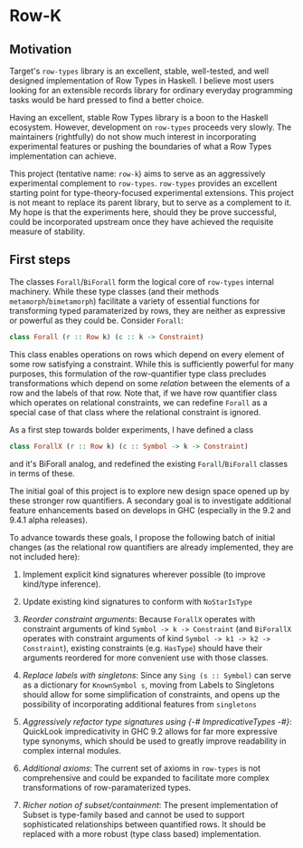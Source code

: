 # Row-K 

## Motivation 

Target's `row-types` library is an excellent, stable, well-tested, and well designed implementation of Row Types in Haskell. I believe most users looking for an extensible records library for ordinary everyday programming tasks would be hard pressed to find a better choice.

Having an excellent, stable Row Types library is a boon to the Haskell ecosystem. However, development on `row-types` proceeds very slowly. The maintainers (rightfully) do not show much interest in incorporating experimental features or pushing the boundaries of what a Row Types implementation can achieve. 

This project (tentative name: `row-k`) aims to serve as an aggressively experimental complement to `row-types`. `row-types` provides an excellent starting point for type-theory-focused experimental extensions. This project is not meant to replace its parent library, but to serve as a complement to it. My hope is that the experiments here, should they be prove successful, could be incorporated upstream once they have achieved the requisite measure of stability. 

## First steps

The classes `Forall`/`BiForall` form the logical core of `row-types` internal machinery. While these type classes (and their methods `metamorph`/`bimetamorph`) facilitate a variety of essential functions for transforming typed paramaterized by rows, they are neither as expressive or powerful as they could be. Consider `Forall`: 

```haskell
class Forall (r :: Row k) (c :: k -> Constraint)
```

This class enables operations on rows which depend on every element of some row satisfying a constraint. While this is sufficiently powerful for many purposes, this formulation of the row-quantifier type class precludes transformations which depend on some _relation_ between the elements of a row and the labels of that row. Note that, if we have row quantifier class which operates on relational constraints, we can redefine `Forall` as a special case of that class where the relational constraint is ignored. 

As a first step towards bolder experiments, I have defined a class 

```haskell 
class ForallX (r :: Row k) (c :: Symbol -> k -> Constraint)
```

and it's BiForall analog, and redefined the existing `Forall`/`BiForall` classes in terms of these.

The initial goal of this project is to explore new design space opened up by these stronger row quantifiers. A secondary goal is to investigate additional feature enhancements based on develops in GHC (especially in the 9.2 and 9.4.1 alpha releases). 

To advance towards these goals, I propose the following batch of initial changes (as the relational row quantifiers are already implemented, they are not included here): 

1) Implement explicit kind signatures wherever possible (to improve kind/type inference). 

2) Update existing kind signatures to conform with `NoStarIsType` 

3) *Reorder constraint arguments*: Because `ForallX` operates with constraint arguments of kind `Symbol -> k -> Constraint` (and `BiForallX` operates with constraint arguments of kind `Symbol -> k1 -> k2 -> Constraint`), existing constraints (e.g. `HasType`) should have their arguments reordered for more convenient use with those classes. 

4) *Replace labels with singletons*: Since any `Sing (s :: Symbol)` can serve as a dictionary for `KnownSymbol s`, moving from Labels to Singletons should allow for some simplification of constraints, and opens up the possibility of incorporating additional features from `singletons`

5) *Aggressively refactor type signatures using {-# ImpredicativeTypes -#}*: QuickLook impredicativity in GHC 9.2 allows for far more expressive type synonyms, which should be used to greatly improve readability in complex internal modules. 

6) *Additional axioms*: The current set of axioms in `row-types` is not comprehensive and could be expanded to facilitate more complex transformations of row-paramaterized types. 

7) *Richer notion of subset/containment*: The present implementation of Subset is type-family based and cannot be used to support sophisticated relationships between quantified rows. It should be replaced with a more robust (type class based) implementation. 
